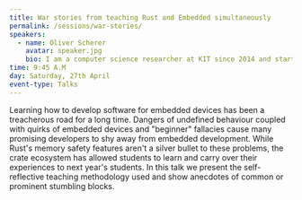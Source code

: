 ```yaml
---
title: War stories from teaching Rust and Embedded simultaneously
permalink: /sessions/war-stories/
speakers: 
  - name: Oliver Scherer
    avatar: speaker.jpg
    bio: I am a computer science researcher at KIT since 2014 and started teaching Rust regularly in 2016. Since Rust 1.0 I contributed frequently to the Rust compiler and its constant evaluator and have joined the compiler team in 2018. In my time at KIT I mentored several bachelor theses on developing embedded software safely by using Rust specific features.
time: 9:45 A.M
day: Saturday, 27th April
event-type: Talks
---
```


Learning how to develop software for embedded devices has been a treacherous road for a long time. Dangers of undefined behaviour coupled with quirks of embedded devices and "beginner" fallacies cause many promising developers to shy away from embedded development. While Rust's memory safety features aren't a silver bullet to these problems, the crate ecosystem has allowed students to learn and carry over their experiences to next year's students. In this talk we present the self-reflective teaching methodology used and show anecdotes of common or prominent stumbling blocks.
